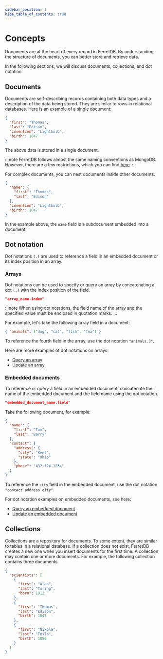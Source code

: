 ```yaml
---
sidebar_position: 1
hide_table_of_contents: true
---
```


# Concepts

Documents are at the heart of every record in FerretDB.
By understanding the structure of documents, you can better store and retrieve data.

In the following sections, we will discuss documents, collections, and dot notation.

## Documents

Documents are self-describing records containing both data types and a description of the data being stored.
They are similar to rows in relational databases.
Here is an example of a single document:

```json
{
  "first": "Thomas",
  "last": "Edison",
  "invention": "Lightbulb",
  "birth": 1847
}
```

The above data is stored in a single document.

:::note
FerretDB follows almost the same naming conventions as MongoDB.
However, there are a few restrictions, which you can find [here](../migration/compatibility.md#limitations).
:::

For complex documents, you can nest documents inside other documents:

```json
{
  "name": {
    "first": "Thomas",
    "last": "Edison"
  },
  "invention": "Lightbulb",
  "birth": 1847
}
```

In the example above, the `name` field is a subdocument embedded into a document.

## Dot notation

Dot notations `(.)` are used to reference a field in an embedded document or its index position in an array.

### Arrays

Dot notations can be used to specify or query an array by concatenating a dot `(.)` with the index position of the field.

```json
"array_name.index"
```

:::note
When using dot notations, the field name of the array and the specified value must be enclosed in quotation marks.
:::

For example, let's take the following array field in a document:

```json
{ "animals": ["dog", "cat", "fish", "fox"] }
```

To reference the fourth field in the array, use the dot notation `"animals.3"`.

Here are more examples of dot notations on arrays:

- [Query an array](read.md#retrieve-documents-containing-a-specific-value-in-an-array)
- [Update an array](update.md#update-an-array-element)

### Embedded documents

To reference or query a field in an embedded document, concatenate the name of the embedded document and the field name using the dot notation.

```json
"embedded_document_name.field"
```

Take the following document, for example:

```json
{
  "name": {
    "first": "Tom",
    "last": "Barry"
  },
  "contact": {
    "address": {
      "city": "Kent",
      "state": "Ohio"
    },
    "phone": "432-124-1234"
  }
}
```

To reference the `city` field in the embedded document, use the dot notation `"contact.address.city"`.

For dot notation examples on embedded documents, see here:

- [Query an embedded document](read.md#query-on-an-embedded-or-nested-document)
- [Update an embedded document](update.md#update-an-embedded-document)

## Collections

Collections are a repository for documents.
To some extent, they are similar to tables in a relational database.
If a collection does not exist, FerretDB creates a new one when you insert documents for the first time.
A collection may contain one or more documents.
For example, the following collection contains three documents.

```json
{
  "scientists": [
    {
      "first": "Alan",
      "last": "Turing",
      "born": 1912
    },
    {
      "first": "Thomas",
      "last": "Edison",
      "birth": 1847
    },
    {
      "first": "Nikola",
      "last": "Tesla",
      "birth": 1856
    }
  ]
}
```

